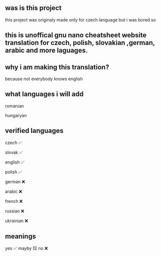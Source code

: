 was is this project
--

this project was originaly made only for czech language but i was bored so

this is unoffical gnu nano cheatsheet website translation for czech, polish, slovakian ,german, arabic and more laguages.
-
why i am making this translation?
-
because not everybody knows english

what languages i will add
-

romanian

hungaryan



verified languages
-
czech ✅

slovak ✅

english ✅

polish  ✅

german ❌

arabic ❌

french ❌

russian ❌

ukrainian ❌




meanings
-
yes ✅
mayby 🟨
no ❌
